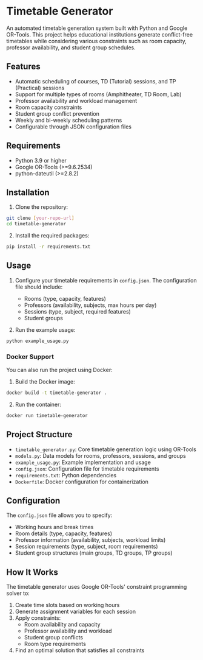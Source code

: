 # Timetable Generator

An automated timetable generation system built with Python and Google OR-Tools. This project helps educational institutions generate conflict-free timetables while considering various constraints such as room capacity, professor availability, and student group schedules.

## Features

- Automatic scheduling of courses, TD (Tutorial) sessions, and TP (Practical) sessions
- Support for multiple types of rooms (Amphitheater, TD Room, Lab)
- Professor availability and workload management
- Room capacity constraints
- Student group conflict prevention
- Weekly and bi-weekly scheduling patterns
- Configurable through JSON configuration files

## Requirements

- Python 3.9 or higher
- Google OR-Tools (>=9.6.2534)
- python-dateutil (>=2.8.2)

## Installation

1. Clone the repository:
```bash
git clone [your-repo-url]
cd timetable-generator
```

2. Install the required packages:
```bash
pip install -r requirements.txt
```

## Usage

1. Configure your timetable requirements in `config.json`. The configuration file should include:
   - Rooms (type, capacity, features)
   - Professors (availability, subjects, max hours per day)
   - Sessions (type, subject, required features)
   - Student groups

2. Run the example usage:
```bash
python example_usage.py
```

### Docker Support

You can also run the project using Docker:

1. Build the Docker image:
```bash
docker build -t timetable-generator .
```

2. Run the container:
```bash
docker run timetable-generator
```

## Project Structure

- `timetable_generator.py`: Core timetable generation logic using OR-Tools
- `models.py`: Data models for rooms, professors, sessions, and groups
- `example_usage.py`: Example implementation and usage
- `config.json`: Configuration file for timetable requirements
- `requirements.txt`: Python dependencies
- `Dockerfile`: Docker configuration for containerization

## Configuration

The `config.json` file allows you to specify:

- Working hours and break times
- Room details (type, capacity, features)
- Professor information (availability, subjects, workload limits)
- Session requirements (type, subject, room requirements)
- Student group structures (main groups, TD groups, TP groups)

## How It Works

The timetable generator uses Google OR-Tools' constraint programming solver to:

1. Create time slots based on working hours
2. Generate assignment variables for each session
3. Apply constraints:
   - Room availability and capacity
   - Professor availability and workload
   - Student group conflicts
   - Room type requirements
4. Find an optimal solution that satisfies all constraints
